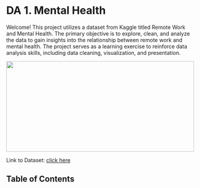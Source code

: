 # DA 1. Mental Health

Welcome! 
This project utilizes a dataset from Kaggle titled Remote Work and Mental Health. The primary objective is to explore, clean, and analyze the data to gain insights into the relationship between remote work and mental health. The project serves as a learning exercise to reinforce data analysis skills, including data cleaning, visualization, and presentation.

<img src="https://github.com/MaksymYakushev/DA1.MentalHealth/blob/main/data/Mental-Health.jpg" width="500" height="240">   

Link to Dataset: [click here](https://www.kaggle.com/datasets/waqi786/remote-work-and-mental-health)

## Table of Contents
